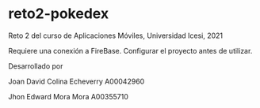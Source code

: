 # reto2-pokedex
Reto 2 del curso de Aplicaciones Móviles, Universidad Icesi, 2021

Requiere una conexión a FireBase. Configurar el proyecto antes de utilizar.

Desarrollado por

Joan David Colina Echeverry 	A00042960

Jhon Edward Mora Mora 	    	A00355710
